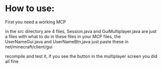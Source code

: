 # How to use:
First you need a working MCP

in the src directory are 4 files, Session.java and GuiMultiplayer.java are just a files with what to do in these
files in your MCP files, the UserNameGui.java and UserNameBtn,java just paste these in net/minecraft/client/gui

recompile and test it, if you see the button in the multiplayer screen you did all fine
